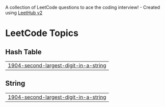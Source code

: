 A collection of LeetCode questions to ace the coding interview! - Created using [LeetHub v2](https://github.com/arunbhardwaj/LeetHub-2.0)
<!---LeetCode Topics Start-->
# LeetCode Topics
## Hash Table
|  |
| ------- |
| [1904-second-largest-digit-in-a-string](https://github.com/AswinDevarj/leetcode/tree/master/1904-second-largest-digit-in-a-string) |
## String
|  |
| ------- |
| [1904-second-largest-digit-in-a-string](https://github.com/AswinDevarj/leetcode/tree/master/1904-second-largest-digit-in-a-string) |
<!---LeetCode Topics End-->